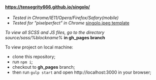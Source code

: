 #### https://tensegrity666.github.io/singolo/

* _Tested in Chrome/IE11/Opera/Firefox/Safary(mobile)_
* _Tested for "pixelperfect" in Chrome_ [singolo.jpeg template](https://github.com/rolling-scopes-school/tasks/blob/master/tasks/markups/level-2/singolo/singolo.jpg)

_To view all SCSS and JS files, go to the directory source/sass/%blockname%_ __in gh_pages branch__

To view project on local machine:
* clone this repository;
* run ``npm i``;
* checkout to __gh_pages__ branch;
* then run ``gulp start`` and open http://localhost:3000 in your browser;
